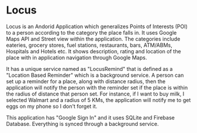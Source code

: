 # Locus

Locus is an Andorid Application which generalizes Points of Interests (POI) to a person according to the category the place falls in. It uses Google Maps API and Street view within the application. The categories include eateries, grocery stores, fuel stations, restaurants, bars, ATM/ABMs, Hospitals and Hotels etc. It shows description, rating and location of the place with in application navigation through Google Maps. 

It has a unique service named as "LocusRemind" that is defined as a "Location Based Reminder" which is a background service. A person can set up a reminder for a place, along with distance radius, then the application will notify the person with the reminder set if the place is within the radius of distance that person set. For instance, if I want to buy milk, I selected Walmart and a radius of 5 KMs, the application will notify me to get eggs on my phone so I don't forget it. 

This application has "Google Sign In" and it uses SQLite and Firebase Database. Everything is synced through a background service. 
